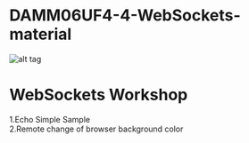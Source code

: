 # DAMM06UF4-4-WebSockets-material

![alt tag](https://github.com/sergigrau/DAWM06UF4-3-Express-material/blob/master/public/logo.png)

<h1>WebSockets Workshop</h1>

1.Echo Simple Sample <br/>
2.Remote change of browser background color<br/>
